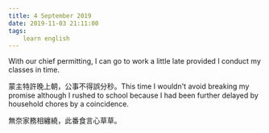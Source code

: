 ```yaml
---
title: 4 September 2019
date: 2019-11-03 21:11:00
tags:
    learn english
---
```

With our chief permitting, I can go to work
a little late provided I conduct my classes in time. 

蒙主特許晚上朝，公事不得誤分秒。This time I wouldn't avoid breaking my promise
although I rushed to school because I had been further delayed by household
chores by a coincidence.

無奈家務相纏繞，此番食言心草草。